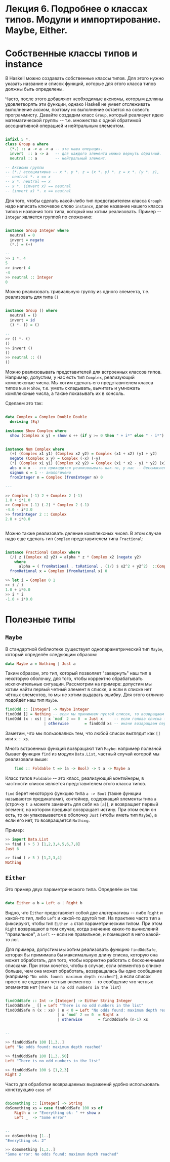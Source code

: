 
# Лекция 6. Подробнее о классах типов. Модули и импортирование. Maybe, Either. 


# Собственные классы типов и instance

В Haskell можно создавать собственные классы типов. Для этого нужно указать название и список функций, которые для этого класса типов должны быть определены. 

Часто, после этого добавляют необходимые аксиомы, которым должны удовлетворять эти функции, однако Haskell не умеет отслеживать выполнение аксиом, поэтому их выполнение остается на совесть программисту. Давайте создадим класс `Group`, который реализует идею математической группы -- т.е. множества с одной обратимой ассоциативной операцией и нейтральным элементом. 

```Haskell

infixl 5 *.
class Group a where
  (*.) :: a -> a -> a -- это наша операция.
  invert  :: a -> a   -- для каждого элемента можно вернуть обратный.
  neutral :: a        -- нейтральный элемент.

-- Аксиомы группы
-- (*.) ассоциативна -- x *. y *. z = (x *. y) *. z = x *. (y *. z),
-- neutral *. x == x
-- x *. neutral == x
-- x *. (invert x) == neutral
-- (invert x) *. x == neutral

```

Для того, чтобы сделать какой-либо тип представителем класса `Grouph` надо написать ключевое слово `instance`, далее название нашего класса типов и названия того типа, который мы хотим реализовать. Пример -- `Integer` является группой по сложению:

```Haskell

instance Group Integer where
  neutral = 0
  invert = negate
  (*.) = (+)

--
>> 1 *. 4
5
>> invert 4
-4
>> neutral :: Integer
0

```

Можно реализовать тривиальную группу из одного элемента, т.е. реализовать для типа `()`

```Haskell

instance Group () where
  neutral = ()
  invert = id
  () *. () = ()

--
>> () *. ()
()
>> invert ()
()
>> neutral :: ()
()

```

Можно реализовывать представителей для встроенных классов типов. Например, допустим, у нас есть тип `Complex`, реализующий комплексные числа. Мы хотим сделать его представителем класса типов `Num` и `Show`, т.е. уметь складывать, вычитать и умножать комплексные числа, а также показывать их в консоль.

Сделаем это так:


```Haskell

data Complex = Complex Double Double
  deriving (Eq)

instance Show Complex where
  show (Complex x y) = show x ++ (if y >= 0 then " + i*" else " - i*") ++ show (abs y) -- реализация красивого Show для комплексных чисел.


instance Num Complex where
  (+) (Complex x1 y1) (Complex x2 y2) = Complex (x1 + x2) (y1 + y2)
  negate (Complex x y) = Complex (-x) (-y)
  (*) (Complex x1 y1) (Complex x2 y2) = Complex (x1 * x2 - y1 * y2) (x1 * y2 + x2* y1 ) 
  abs x = x -- это приходится реализовывать как-то, у нас -- бессмысленно.
  signum x = 1 -- аналогичено
  fromInteger n = Complex (fromInteger n) 0 

---

>> Complex (-1) 2 + Complex 2 (-1)
1.0 + i*1.0
>> Complex (-1) (-2) * Complex 2 (-1)
-4.0 - i*3.0
>> fromInteger 2 :: Complex 
2.0 + i*0.0



```

Можно также реализовать деление комплексных чисел. В этом случае надо еще сделать тип `Complex` представителем типа `Fractional`:

```Haskell

instance Fractional Complex where
  (/) z (Complex x2 y2) = alpha * z * Complex x2 (negate y2)
    where
      alpha = ( fromRational . toRational . (1/) $ x2^2 + y2^2)  ::Complex
  fromRational x = Complex (fromRational x) 0 

>> let i = Complex 0 1
>> i / i
1.0 + i*0.0
>> i * i
-1.0 + i*0.0

```


# Полезные типы

## `Maybe`

В стандартной библиотеке существует однопараметрический тип `Maybe`, который определён следующим образом:

```Haskell
data Maybe a = Nothing | Just a

```

Таким образом, это тип, который позволяет "завернуть" наш тип в некоторую оболочку, для того, чтобы корректно обрабатывать исключительные ситуации. Рассмотрим на примере:
допустим мы хотим найти первый четный элемент в списке, а если в списке нет чётных элементов, то мы не хотим выдавать ошибку. Для этого отлично подойдёт наш тип `Maybe`.

```Haskell
findOdd :: [Integer] -> Maybe Integer
findOdd [] = Nothing -- если мы принимаем пустой список, то возвращаем Nothing
findOdd (x : xs) | x `mod` 2 == 0  = Just x     -- если голова списка -- четный элемент, то возвращаем его.
                 | otherwise       = findOdd xs -- иначе возвращаем первый четный элемент хвоста нашего списка.

```

Заметим, что мы пользовались тем, что любой список выглядит как `[]` или `x : xs`. 

Много встроенных функций возвращают тип `Maybe`: например полезной бывает функция `find` из модуля `Data.List`, частный случай которой мы реализовали выше:

```Haskell
	find :: Foldable t => (a -> Bool) -> t a -> Maybe a
```
 
Класс типов `Foldable` -- это класс, реализующий *контейнеры*, в частности список является представителем этого класса типов. 

`find` берет некоторую функцию типа `a -> Bool` (такие функции называются предикатами), контейнер, содержащий элементы типа `a` (строчку `t a` можете заменить для себя на `[a]`), и возвращает первый элемент, на котором предикат возвращает истину. При этом если он есть, то он упаковывается в оболочку `Just` (чтобы иметь тип `Maybe`), а если его нет, то возвращается `Nothing`.

Пример:

```Haskell
>> import Data.List
>> find ( > 5 ) [1,2,3,4,5,6,7,8]
Just 6

>> find ( > 5 ) [1,2,3,4] 
Nothing

```

## `Either`

Это пример двух параметрического типа. Определён он так:

```Haskell

data Either a b = Left a | Right b

```

Видно, что `Either` представляет собой две альтернативы -- либо `Right` и какой-то тип, либо `Left` и какой-то другой тип. На практике часто тип `a` фиксируют, чтобы тип `Either a` стал параметрическим типом. При этом `Right` возвращают в том случае, когда значение каких-то вычислений "правильное", а `Left` -- если не правильное, и помещают в него какой-то лог. 

Для примера, допустим мы хотим реализовать функцию `findOddSafe`, которая бы примимала бы максимальную длину списка, которую она может обработать, для того, чтобы корректно работать с бесконечными списками. При этом хочется, чтобы в случае, если элементов в списке больше, чем она может обработать, возвращалась бы одно сообщение (например `"No odds found: maximum depth reached"`), а если список просто не содержит четных элементов -- то сообщение что четных элементов нет (`There is no odd numbers in the list`)


```Haskell

findOddSafe :: Int -> [Integer] -> Either String Integer
findOddSafe _ [] = Left "There is no odd numbers in the list"
findOddSafe n (x : xs) | n < 0 = Left "No odds found: maximum depth reached" 
					   | x `mod` 2 == 0  = Right x
                 	   | otherwise       = findOddSafe (n-1) xs


--

>> findOddSafe 100 [1,3..]
Left "No odds found: maximum depth reached"

>> findOddSafe 100 [1,3..50]
Left "There is no odd numbers in the list"

>> findOddSafe 100 $ [1,2,3] 
Right 2

```


Часто для обработки возвращаемых выражений удобно использовать конструкцию `case of`

```Haskell

doSomething :: [Integer] -> String
doSomething xs = case findOddSafe 100 xs of
	Rigth x -> "Everything ok: " ++ show x
	Left _  -> "Some error"


--
>> doSomething [1..]
"Everything ok: 2"

>> doSomething [1,3..]
"Some error: No odds found: maximum depth reached"


```




